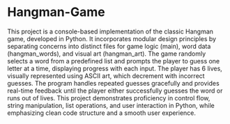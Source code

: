 # Hangman-Game

This project is a console-based implementation of the classic Hangman game, developed in Python. 
It incorporates modular design principles by separating concerns into distinct files for game logic 
(main), word data (hangman_words), and visual art (hangman_art). The game randomly selects a word 
from a predefined list and prompts the player to guess one letter at a time, displaying progress with 
each input. The player has 6 lives, visually represented using ASCII art, which decrement with incorrect 
guesses. The program handles repeated guesses gracefully and provides real-time feedback until the player 
either successfully guesses the word or runs out of lives. This project demonstrates proficiency in control 
flow, string manipulation, list operations, and user interaction in Python, while emphasizing clean code 
structure and a smooth user experience.

